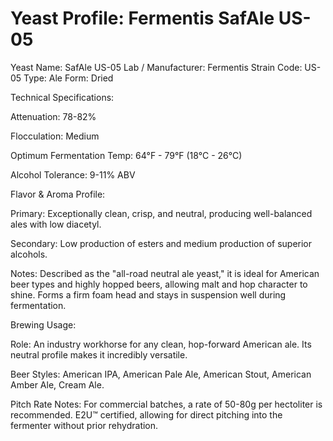 # Yeast Profile: Fermentis SafAle US-05

Yeast Name: SafAle US-05
Lab / Manufacturer: Fermentis
Strain Code: US-05
Type: Ale
Form: Dried

Technical Specifications:

Attenuation: 78-82%

Flocculation: Medium

Optimum Fermentation Temp: 64°F - 79°F (18°C - 26°C)

Alcohol Tolerance: 9-11% ABV

Flavor & Aroma Profile:

Primary: Exceptionally clean, crisp, and neutral, producing well-balanced ales with low diacetyl.

Secondary: Low production of esters and medium production of superior alcohols.

Notes: Described as the "all-road neutral ale yeast," it is ideal for American beer types and highly hopped beers, allowing malt and hop character to shine. Forms a firm foam head and stays in suspension well during fermentation.

Brewing Usage:

Role: An industry workhorse for any clean, hop-forward American ale. Its neutral profile makes it incredibly versatile.

Beer Styles: American IPA, American Pale Ale, American Stout, American Amber Ale, Cream Ale.

Pitch Rate Notes:
For commercial batches, a rate of 50-80g per hectoliter is recommended. E2U™ certified, allowing for direct pitching into the fermenter without prior rehydration.
